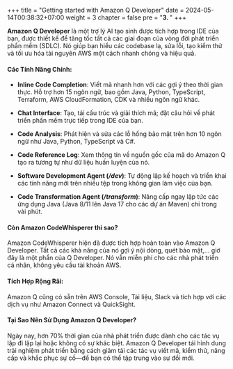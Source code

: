 +++
title = "Getting started with Amazon Q Developer"
date = 2024-05-14T00:38:32+07:00
weight = 3
chapter = false
pre = "<b>3. </b>"
+++

**Amazon Q Developer** là một trợ lý AI tạo sinh được tích hợp trong IDE của bạn, được thiết kế để tăng tốc tất cả các giai đoạn của vòng đời phát triển phần mềm (SDLC). Nó giúp bạn hiểu các codebase lạ, sửa lỗi, tạo kiểm thử và tối ưu hóa tài nguyên AWS một cách nhanh chóng và hiệu quả.

#### Các Tính Năng Chính:

- **Inline Code Completion**: Viết mã nhanh hơn với các gợi ý theo thời gian thực. Hỗ trợ hơn 15 ngôn ngữ, bao gồm Java, Python, TypeScript, Terraform, AWS CloudFormation, CDK và nhiều ngôn ngữ khác.

- **Chat Interface**: Tạo, tái cấu trúc và giải thích mã; đặt câu hỏi về phát triển phần mềm trực tiếp trong IDE của bạn.

- **Code Analysis**: Phát hiện và sửa các lỗ hổng bảo mật trên hơn 10 ngôn ngữ như Java, Python, TypeScript và C#.

- **Code Reference Log**: Xem thông tin về nguồn gốc của mã do Amazon Q tạo ra tương tự như dữ liệu huấn luyện của nó.

- **Software Development Agent (_/dev_)**: Tự động lập kế hoạch và triển khai các tính năng mới trên nhiều tệp trong không gian làm việc của bạn.

- **Code Transformation Agent (_/transform_)**: Nâng cấp ngay lập tức các ứng dụng Java (Java 8/11 lên Java 17 cho các dự án Maven) chỉ trong vài phút.

#### Còn Amazon CodeWhisperer thì sao?

Amazon CodeWhisperer hiện đã được tích hợp hoàn toàn vào Amazon Q Developer. Tất cả các khả năng của nó gợi ý nội dòng, quét bảo mật,... giờ đây là một phần của Q Developer. Nó vẫn miễn phí cho các nhà phát triển cá nhân, không yêu cầu tài khoản AWS.

#### Tích Hợp Rộng Rãi:

Amazon Q cũng có sẵn trên AWS Console, Tài liệu, Slack và tích hợp với các dịch vụ như Amazon Connect và QuickSight.

#### Tại Sao Nên Sử Dụng Amazon Q Developer?

Ngày nay, hơn 70% thời gian của nhà phát triển được dành cho các tác vụ lặp đi lặp lại hoặc không có sự khác biệt. Amazon Q Developer tái hình dung trải nghiệm phát triển bằng cách giảm tải các tác vụ viết mã, kiểm thử, nâng cấp và khắc phục sự cố—để bạn có thể tập trung vào sự đổi mới.

